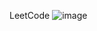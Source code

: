 LeetCode 
![image](https://github.com/nickchen111/Leetcode/blob/main/img/Leetcode_0421.png](https://github.com/nickchen111/Leetcode/blob/main/img/Leetcode_1963.png))


